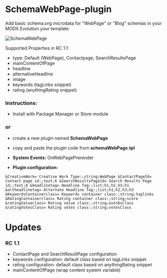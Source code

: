 SchemaWebPage-plugin
====================

Add basic schema.org microdata for "WebPage" or "Blog" schemas in your MODX Evolution your template

![SchemaWebPage](https://raw.githubusercontent.com/Nicola1971/SchemaWebPage-plugin/master/schemawebpage-plugin-conf-rc11.jpg)

Supported Properties in RC 1.1:
* type: Default (WebPage), Contactpage, SearchResultsPage
* mainContentOfPage
* headline
* alternativeHeadline
* image
* keywords (tagLinks snippet)
* rating (anythingRating snippet)

### Instructions:

* Install with Package Manager or Store module

### or

* create a new plugin named **SchemaWebPage**
* copy and paste the plugin code from **schemaWebPage.tpl**

* **System Events:** OnWebPagePrerender

* **Plugin configuration:** 
 
```&CreativeWork= Creative Work Type:;string;WebPage &ContactPageId= Contact page id:;text;6 &SearchResultsPageId= Search Results Page id:;text;8 &headlinetag= Headline Tag:;list;h1,h2,h3;h1 &altheadlinetag= Alternate Headline Tag:;list;h1,h2,h3;h3 &KeywordsContainerclass= Keywords container class:;string;taglinks &RatingContainerclass= Rating container class:;string;score &ratingValueclass= Rating value class:;string;outnbsClass &ratingVotesClass= Rating votes class:;string;votesClass  ```

# Updates

### RC 1.1
* ContactPage and SearchResultPage configuration
* keywords configuration: default class based on tagLinks snippet
* rating configuration: default class based on anythingRating snippet
* mainContentOfPage (wrap content system variable)
